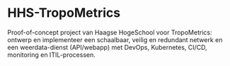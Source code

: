 # HHS-TropoMetrics
Proof-of-concept project van Haagse HogeSchool  voor TropoMetrics: ontwerp en implementeer een schaalbaar, veilig en redundant netwerk en een weerdata-dienst (API/webapp) met DevOps, Kubernetes, CI/CD, monitoring en ITIL-processen.
